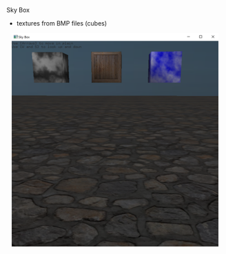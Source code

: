 Sky Box

* textures from BMP files (cubes)

<p align="center">
  <img src="screenshot.png" width="480"/>
</p>
